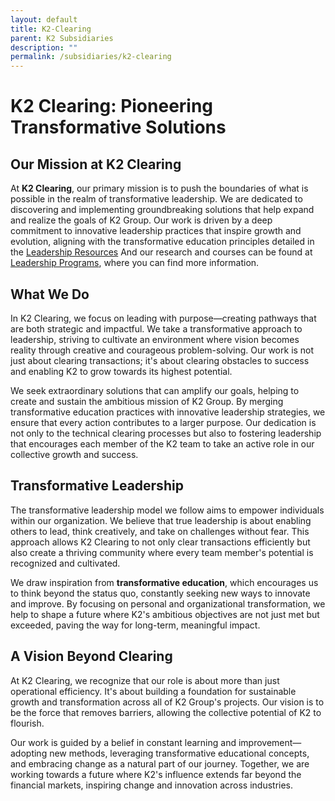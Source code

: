 ```yaml
---
layout: default
title: K2-Clearing
parent: K2 Subsidiaries
description: ""
permalink: /subsidiaries/k2-clearing
---
```


# K2 Clearing: Pioneering Transformative Solutions

## Our Mission at K2 Clearing

At **K2 Clearing**, our primary mission is to push the boundaries of what is possible in the realm of transformative leadership. We are dedicated to discovering and implementing groundbreaking solutions that help expand and realize the goals of K2 Group. Our work is driven by a deep commitment to innovative leadership practices that inspire growth and evolution, aligning with the transformative education principles detailed in the [Leadership Resources](https://okbayat.com/leadership-resources) And our research and courses can be found at [Leadership Programs](https://okbayat.com/leadership-programs), where you can find more information.

## What We Do

In K2 Clearing, we focus on leading with purpose—creating pathways that are both strategic and impactful. We take a transformative approach to leadership, striving to cultivate an environment where vision becomes reality through creative and courageous problem-solving. Our work is not just about clearing transactions; it's about clearing obstacles to success and enabling K2 to grow towards its highest potential.

We seek extraordinary solutions that can amplify our goals, helping to create and sustain the ambitious mission of K2 Group. By merging transformative education practices with innovative leadership strategies, we ensure that every action contributes to a larger purpose. Our dedication is not only to the technical clearing processes but also to fostering leadership that encourages each member of the K2 team to take an active role in our collective growth and success.

## Transformative Leadership

The transformative leadership model we follow aims to empower individuals within our organization. We believe that true leadership is about enabling others to lead, think creatively, and take on challenges without fear. This approach allows K2 Clearing to not only clear transactions efficiently but also create a thriving community where every team member's potential is recognized and cultivated.

We draw inspiration from **transformative education**, which encourages us to think beyond the status quo, constantly seeking new ways to innovate and improve. By focusing on personal and organizational transformation, we help to shape a future where K2's ambitious objectives are not just met but exceeded, paving the way for long-term, meaningful impact.

## A Vision Beyond Clearing

At K2 Clearing, we recognize that our role is about more than just operational efficiency. It's about building a foundation for sustainable growth and transformation across all of K2 Group's projects. Our vision is to be the force that removes barriers, allowing the collective potential of K2 to flourish.

Our work is guided by a belief in constant learning and improvement—adopting new methods, leveraging transformative educational concepts, and embracing change as a natural part of our journey. Together, we are working towards a future where K2's influence extends far beyond the financial markets, inspiring change and innovation across industries.
